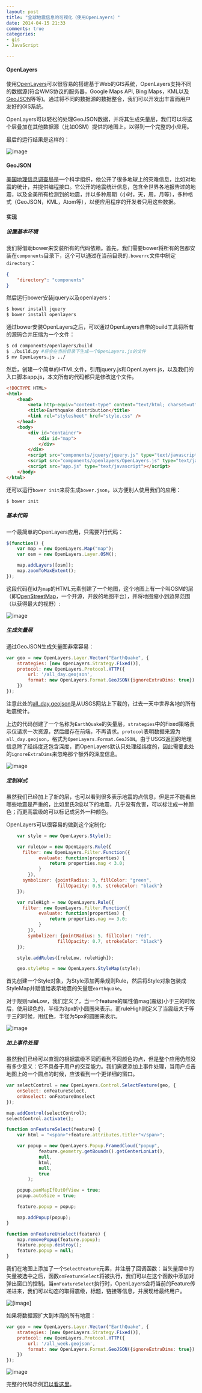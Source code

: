 ```yaml
---
layout: post
title: "全球地震信息的可视化（使用OpenLayers）"
date: 2014-04-15 21:33
comments: true
categories: 
- gis
- JavaScript

---
```


#### OpenLayers

使用[OpenLayers](http://openlayers.org/)可以很容易的搭建基于Web的GIS系统，OpenLayers支持不同的数据源(符合WMS协议的服务器，Google Maps API, Bing Maps，KML以及[GeoJSON](http://geojson.org/)等等)。通过将不同的数据源的数据整合，我们可以开发出丰富而用户友好的GIS系统。

OpenLayers可以轻松的处理GeoJSON数据，并将其生成矢量层，我们可以将这个层叠加在其他数据源（比如OSM）提供的地图上，以得到一个完整的小应用。

最后的运行结果是这样的：

![image](/images/2014/04/openlayers-earthquake-resized.png)

#### GeoJSON

[美国地理信息调查局](http://www.usgs.gov/aboutusgs/)是一个科学组织，他公开了很多地球上的灾难信息，比如对地震的统计，并提供编程接口。它公开的地震统计信息，包含全世界各地报告过的地震，以及全美所有检测到的地震，并以多种周期（小时，天，周，月等），多种格式（GeoJSON，KML，Atom等），以便应用程序的开发者只用这些数据。

#### 实现

##### 设置基本环境

我们将借助bower来安装所有的代码依赖。首先，我们需要bower将所有的包都安装在`components`目录下，这个可以通过在当前目录的`.bowerrc`文件中制定`directory`：

```json
{
    "directory": "components"
}
```

然后运行bower安装jquery以及openlayers：

```sh
$ bower install jquery
$ bower install openlayers
```

通过bower安装OpenLayers之后，可以通过OpenLayers自带的build工具将所有的源码合并压缩为一个文件：

```sh
$ cd components/openlayers/build
$ ./build.py #将会在当前目录下生成一个OpenLayers.js的文件
$ mv OpenLayers.js ../
```

然后，创建一个简单的HTML文件，引用jquery.js和OpenLayers.js，以及我们的入口脚本app.js，本文所有的代码都只是修改这个文件。

```html
<!DOCTYPE HTML>
<html>
    <head>
        <meta http-equiv="content-type" content="text/html; charset=utf-8" />
        <title>Earthquake distribution</title>
        <link rel="stylesheet" href="style.css" />
    </head>
    <body>
        <div id="container">
            <div id="map">
            </div>
        </div>
        <script src="components/jquery/jquery.js" type="text/javascript"></script>        
        <script src="components/openlayers/OpenLayers.js" type="text/javascript"></script>        
        <script src="app.js" type="text/javascript"></script>        
    </body>
</html>
```

还可以运行`bower init`来将生成`bower.json`，以方便别人使用我们的应用：

```js
$ bower init
```

##### 基本代码

一个最简单的OpenLayers应用，只需要7行代码：

```js
$(function() {
    var map = new OpenLayers.Map("map");
    var osm = new OpenLayers.Layer.OSM();

    map.addLayers([osm]);
    map.zoomToMaxExtent();
});
```

这段代码在id为`map`的HTML元素创建了一个地图，这个地图上有一个叫OSM的层（即[OpenStreetMap](http://www.openstreetmap.org/)，一个开源，开放的地图平台），并将地图缩小到边界范围（以获得最大的视野）:

![image](/images/2014/04/openlayers-osm-resized.png)

##### 生成矢量层

通过GeoJSON生成矢量图非常容易：

```js
var geo = new OpenLayers.Layer.Vector("EarthQuake", {
    strategies: [new OpenLayers.Strategy.Fixed()],
    protocol: new OpenLayers.Protocol.HTTP({
        url: '/all_day.geojson',
        format: new OpenLayers.Format.GeoJSON({ignoreExtraDims: true})
    })
});
```

注意此处的[all_day.geojson](http://earthquake.usgs.gov/earthquakes/feed/v1.0/summary/all_day.geojson)是从USGS网站上下载的，过去一天中世界各地的所有地震统计。

上边的代码创建了一个名称为`EarthQuake`的矢量层，`strategies`中的Fixed策略表示仅请求一次资源，然后缓存在前端，不再请求。`protocol`表明数据来源为`all_day.geojson`，格式为`OpenLayers.Format.GeoJSON`。由于USGS返回的地理信息除了经纬度还包含深度，而OpenLayers默认只处理经纬度的，因此需要此处的`ignoreExtraDims`来忽略那个额外的深度信息。

![image](/images/2014/04/openlayers-geojson-resized.png)

##### 定制样式

虽然我们已经加上了新的层，也可以看到很多表示地震的点信息，但是并不能看出哪些地震是严重的，比如里氏3级以下的地震，几乎没有危害，可以标注成一种颜色；而更高震级的可以标记成另外一种颜色。

OpenLayers可以很容易的做到这个定制化:

```js
    var style = new OpenLayers.Style();

    var ruleLow = new OpenLayers.Rule({
      filter: new OpenLayers.Filter.Function({
            evaluate: function(properties) {
                return properties.mag < 3.0;
            }
        }),
      symbolizer: {pointRadius: 3, fillColor: "green",
                   fillOpacity: 0.5, strokeColor: "black"}
    });

    var ruleHigh = new OpenLayers.Rule({
      filter: new OpenLayers.Filter.Function({
            evaluate: function(properties) {
                return properties.mag >= 3.0;
            }
        }),
        symbolizer: {pointRadius: 5, fillColor: "red",
                   fillOpacity: 0.7, strokeColor: "black"}
    });

    style.addRules([ruleLow, ruleHigh]);

    geo.styleMap = new OpenLayers.StyleMap(style);
```

首先创建一个Style对象，为Style添加两条规则Rule，然后将Style对象包装成StyleMap并赋值给表示地震的矢量层`earthquake`。

对于规则ruleLow，我们定义了，当一个feature的属性值mag(震级)小于三的时候后，使用绿色的，半径为3px的小圆圈来表示。而ruleHigh则定义了当震级大于等于三的时候，用红色，半径为5px的圆圈来表示。

![image](/images/2014/04/openlayers-geojson-styling-resized.png)

##### 加上事件处理

虽然我们已经可以直观的根据震级不同而看到不同颜色的点，但是整个应用仍然没有多少意义：它不具备于用户的交互能力。我们需要添加上事件处理，当用户点击地图上的一个圆点的时候，应该看到一个更详细的窗口。

```js
var selectControl = new OpenLayers.Control.SelectFeature(geo, {
    onSelect: onFeatureSelect,
    onUnselect: onFeatureUnselect 
});

map.addControl(selectControl);
selectControl.activate();

function onFeatureSelect(feature) {
    var html = "<span>"+feature.attributes.title+"</span>";

    var popup = new OpenLayers.Popup.FramedCloud("popup",
            feature.geometry.getBounds().getCenterLonLat(),
            null,
            html,
            null,
            true
        );

    popup.panMapIfOutOfView = true;
    popup.autoSize = true;

    feature.popup = popup;

    map.addPopup(popup);
}

function onFeatureUnselect(feature) {
    map.removePopup(feature.popup);
    feature.popup.destroy();
    feature.popup = null;
}
```

我们在地图上添加了一个`SelectFeature`元素，并注册了回调函数：当矢量层中的矢量被选中之后，函数`onFeatureSelect`将被执行，我们可以在这个函数中添加对弹出窗口的控制。当`onFeatureSelect`执行时，OpenLayers会将当前的Feature传递进来，我们可以动态的取得震级，标题，链接等信息，并展现给最终用户。

![[image]](/images/2014/04/openlayers-geojson-popup-resized.png)


如果将数据源扩大到本周的所有地震：

```js
var geo = new OpenLayers.Layer.Vector("EarthQuake", {
    strategies: [new OpenLayers.Strategy.Fixed()],
    protocol: new OpenLayers.Protocol.HTTP({
        url: '/all_week.geojson',
        format: new OpenLayers.Format.GeoJSON({ignoreExtraDims: true})
    })
});
```

![image](/images/2014/04/openlayers-geojson-weekly-resized.png)

完整的代码示例[可以看这里](https://github.com/abruzzi/earthquake-viz)。